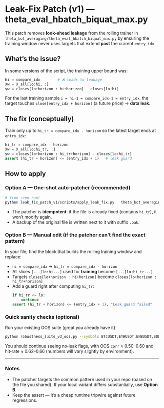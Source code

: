 # Leak-Fix Patch (v1) — theta_eval_hbatch_biquat_max.py

This patch removes **look‑ahead leakage** from the rolling trainer in
`theta_bot_averaging/theta_eval_hbatch_biquat_max.py` by ensuring the training
window never uses targets that extend **past** the current `entry_idx`.

## What’s the issue?

In some versions of the script, the training upper bound was:
```python
hi = compare_idx        # ❌ leads to leakage
Xw = X_all[lo:hi, :]
yw = closes[lo+horizon : hi+horizon] - closes[lo:hi]
```
For the last training sample `i = hi-1 = compare_idx-1 = entry_idx`, the target
touches `close[entry_idx + horizon]` (a future price) → **data leak**.

## The fix (conceptually)

Train only up to `hi_tr = compare_idx - horizon` so the latest target ends at
`entry_idx`:
```python
hi_tr = compare_idx - horizon
Xw = X_all[lo:hi_tr, :]
yw = closes[lo+horizon : hi_tr+horizon] - closes[lo:hi_tr]
assert (hi_tr + horizon) <= (entry_idx + 1)   # leak guard
```

## How to apply

### Option A — One‑shot auto‑patcher (recommended)

```bash
# from repo root
python leak_fix_patch_v1/scripts/apply_leak_fix.py   theta_bot_averaging/theta_eval_hbatch_biquat_max.py
```

- The patcher is **idempotent**: if the file is already fixed (contains `hi_tr`),
  it won’t modify again.
- A backup of the original file is written next to it with suffix `.bak`.

### Option B — Manual edit (if the patcher can’t find the exact pattern)

In your file, find the block that builds the rolling training window and
replace:

- `hi = compare_idx` → `hi_tr = compare_idx - horizon`
- All slices `[...]lo:hi...]` used for **training** become `[...]lo:hi_tr...]`
- Targets `closes[lo+horizon : hi+horizon]` become `closes[lo+horizon : hi_tr+horizon]`
- Add a guard right after computing `hi_tr`:
  ```python
  if hi_tr <= lo:
      continue
  assert (hi_tr + horizon) <= (entry_idx + 1), "Leak guard failed"
  ```

### Quick sanity checks (optional)

Run your existing OOS suite (great you already have it):
```bash
python robustness_suite_v3_oos.py --symbols BTCUSDT,ETHUSDT,BNBUSDT,SOLUSDT,ADAUSDT,XRPUSDT   --interval 1h --window 256 --horizon 4 --minP 24 --maxP 480 --nP 16   --sigma 0.8 --lambda 1e-3 --limit 2000   --pred-ensemble avg --max-by transform   --oos-split 0.7   --out robustness_report_v3_oos.csv
```

You should continue seeing no‑leak flags, with OOS `corr` ≈ 0.50–0.60 and hit‑rate
≈ 0.62–0.66 (numbers will vary slightly by environment).

---

### Notes

- The patcher targets the common pattern used in your repo (based on the file
  you shared). If your local variant differs substantially, use **Option B**.
- Keep the assert — it’s a cheap runtime tripwire against future regressions.
